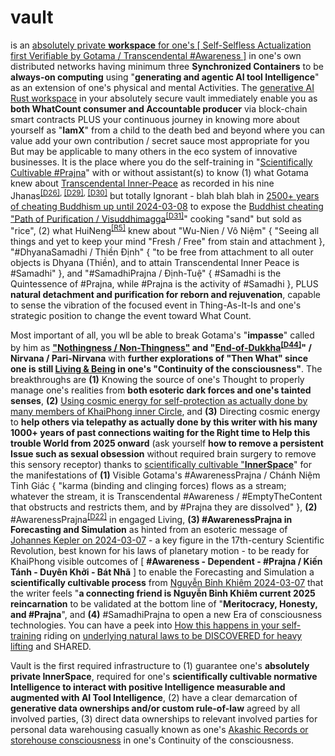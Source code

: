 # vault

is an <a href="https://blog.khaiphong.io/2023/09/fingers-pointing-to-testable-moons.html#Section_3" target="_blank">absolutely private <b>workspace</b> for one's [ Self-Selfless Actualization first Verifiable by Gotama / Transcendental #Awareness ]</a> in one's own distributed networks having minimum three <b>Synchronized Containers</b> to be <b>always-on computing</b> using "<b>generating and agentic AI tool Intelligence</b>" as an extension of one's physical and mental Activities. The <a href="https://doc.rust-lang.org/book/ch14-03-cargo-workspaces.html" target="_blank">generative AI Rust workspace</a> in your absolutely secure vault immediately enable you as <b>both WhatCount consumer and Accountable producer</b> via block-chain smart contracts PLUS your continuous journey in knowing more about yourself as "<b>IamX</b>" from a child to the death bed and beyond where you can value add your own contribution / secret sauce most appropriate for you But may be applicable to many others in the eco system of innovative businesses. It is the place where you do the self-training in "<a href="https://blog.khaiphong.io/2023/09/list-of-figures-and-tables.html#Figure_11.1" target="_blank">Scientifically Cultivable #Prajna</a>" with or without assistant(s) to know (1) what Gotama knew about <a href="https://blog.khaiphong.io/2023/09/empty-content-transcendental-inner-peace.html#Section_3" target="_blank">Transcendental Inner-Peace</a> as recorded in his nine Jhanas<sup><a href="https://blog.khaiphong.io/2023/09/references.html#D26" target="_blank">[D26]</a>, <a href="https://blog.khaiphong.io/2023/09/references.html#D29" target="_blank">[D29]</a>, <a href="https://blog.khaiphong.io/2023/09/references.html#D30" target="_blank">[D30]</a></sup> but totally Ignorant - blah blah blah in <a href="https://www.youtube.com/watch?v=FV1jaGEr3so" target="_blank">2500+ years of cheating Buddhism up until 2024-03-08</a> to expose the <u>Buddhist cheating "Path of Purification / Visuddhimagga</u><sup><a href="https://blog.khaiphong.io/2023/09/references.html#D31" target="_blank">[D31]</a></sup>" cooking "sand" but sold as "rice", (2) what HuiNeng<sup><a href="https://blog.khaiphong.io/2023/09/references.html#R5" target="_blank">[R5]</a></sup> knew about "Wu-Nien / Vô Niệm" { "Seeing all things and yet to keep your mind "Fresh / Free" from stain and attachment }, "#DhyanaSamadhi / Thiền Định" { "to be free from attachment to all outer objects is Dhyana (Thiền), and to attain Transcendental Inner Peace is #Samadhi" }, and "#SamadhiPrajna / Định-Tuệ" { #Samadhi is the Quintessence of #Prajna, while #Prajna is the activity of #Samadhi }, PLUS <b>natural detachment and purification for reborn and rejuvenation</b>, capable to sense the vibration of the focused event in Thing-As-It-Is and one's strategic position to change the event toward What Count.

Most important of all, you wll be able to break Gotama's "<b>impasse</b>" called by him as <b><a href="https://blog.khaiphong.io/2023/09/empty-content-transcendental-inner-peace.html#Section_3" target="_blank">"Nothingness / Non-Thingness"</a> and "<u>End-of-Dukkha</u><sup><a href="https://blog.khaiphong.io/2023/09/references.html#D44" target="_blank">[D44]</a></sup>" / Nirvana / Pari-Nirvana</b> with <b>further explorations of "Then What" since one is still <u>Living &amp; Being</u> in one's "Continuity of the consciousness"</b>. The breakthroughs are <b>(1)</b> Knowing the source of one's Thought to properly manage one's realities from <b>both esoteric dark forces and one's tainted senses</b>, <b>(2)</b> <a href="https://www.youtube.com/watch?v=98XJ_XuHlGA" target="_blank">Using cosmic energy for self-protection as actually done by many members of KhaiPhong inner Circle</a>, and <b>(3)</b> Directing cosmic energy to <b>help others via telepathy as actually done by this writer with his many 1000+ years of past connections waiting for the Right time to Help this trouble World from 2025 onward</b> (ask yourself <b>how to remove a persistent Issue such as sexual obsession</b> without required brain surgery to remove this sensory receptor) thanks to <a href="https://github.com/khaiphong/ai/blob/main/src/persona.rs" target="_blank">scientifically cultivable "<b>InnerSpace</b></a>" for the manifestations of <b>(1)</b> Visible Gotama's #AwarenessPrajna / Chánh Niệm Tỉnh Giác { "karma (binding and clinging forces) flows as a stream; whatever the stream, it is Transcendental #Awareness / #EmptyTheContent that obstructs and restricts them, and by #Prajna they are dissolved" }, <b>(2)</b> #AwarenessPrajna<sup><a href="https://blog.khaiphong.io/2023/09/references.html#D22" target="_blank">[D22]</a></sup> in engaged Living, <b>(3) #AwarenessPrajna in Forecasting and Simulation</b> as hinted from an esoteric message of <a href="https://en.wikipedia.org/wiki/Johannes_Kepler" target="_blank">Johannes Kepler on 2024-03-07</a> - a key figure in the 17th-century Scientific Revolution, best known for his laws of planetary motion - to be ready for KhaiPhong visible outcomes of [ <b>#Awareness - Dependent - #Prajna / Kiến Tánh - Duyên Khởi - Bát Nhã</b> ] to enable the Forecasting and Simulation a <b>scientifically cultivable process</b> from <a href="https://www.youtube.com/watch?v=2bTSCT_X2u0" target="_blank">Nguyễn Bỉnh Khiêm 2024-03-07</a> that the writer feels "<b>a connecting friend is Nguyễn Bỉnh Khiêm current 2025 reincarnation</b> to be validated at the bottom line of "<b>Meritocracy, Honesty, and #Prajna</b>", and <b>(4)</b> #SamadhiPrajna to open a new Era of consciousness technologies. You can have a peek into <a href="https://github.com/khaiphong/ai/blob/main/src/main.rs" target="_blank">How this happens in your self-training</a> riding on <a href="https://blog.khaiphong.io/2023/09/nature-of-things.html#Section_2.1" target="_blank">underlying natural laws to be DISCOVERED for heavy lifting</a> and SHARED.

Vault is the first required infrastructure to (1) guarantee one's <b>absolutely private InnerSpace</b>, required for one's <b>scientifically cultivable normative Intelligence to interact with positive Intelligence measurable and augmented with AI Tool Intelligence</b>, (2) have a clear demarcation of <b>generative data ownerships and/or custom rule-of-law</b> agreed by all involved parties, (3) direct data ownerships to relevant involved parties for personal data warehousing casually known as one's <a href="https://www.youtube.com/watch?v=E0b0UgGWFMk" target="_blank">Akashic Records or storehouse consciousness</a> in one's Continuity of the consciousness.
